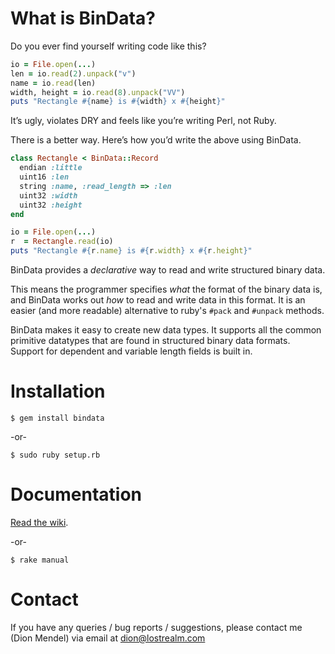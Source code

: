 # What is BinData?

Do you ever find yourself writing code like this?

```ruby
io = File.open(...)
len = io.read(2).unpack("v")
name = io.read(len)
width, height = io.read(8).unpack("VV")
puts "Rectangle #{name} is #{width} x #{height}"
```

It’s ugly, violates DRY and feels like you’re writing Perl, not Ruby.

There is a better way. Here’s how you’d write the above using BinData.

```ruby
class Rectangle < BinData::Record
  endian :little
  uint16 :len
  string :name, :read_length => :len
  uint32 :width
  uint32 :height
end

io = File.open(...)
r  = Rectangle.read(io)
puts "Rectangle #{r.name} is #{r.width} x #{r.height}"
```

BinData provides a _declarative_ way to read and write structured binary data.

This means the programmer specifies *what* the format of the binary
data is, and BinData works out *how* to read and write data in this
format.  It is an easier (and more readable) alternative to
ruby's `#pack` and `#unpack` methods.

BinData makes it easy to create new data types. It supports all the common
primitive datatypes that are found in structured binary data formats. Support
for dependent and variable length fields is built in. 

# Installation

    $ gem install bindata

-or-

    $ sudo ruby setup.rb

# Documentation

[Read the wiki](http://github.com/dmendel/bindata/wiki).

-or-

    $ rake manual

# Contact

If you have any queries / bug reports / suggestions, please contact me
(Dion Mendel) via email at dion@lostrealm.com
